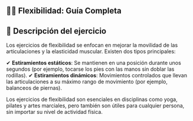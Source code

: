## 🧘‍♂️ Flexibilidad: Guía Completa


## 📌 Descripción del ejercicio

Los ejercicios de flexibilidad se enfocan en mejorar la movilidad de las articulaciones y la elasticidad muscular. Existen dos tipos principales:

✔ **Estiramientos estáticos**: Se mantienen en una posición durante unos segundos (por ejemplo, tocarse los pies con las manos sin doblar las rodillas).
 ✔ **Estiramientos dinámicos**: Movimientos controlados que llevan las articulaciones a su máximo rango de movimiento (por ejemplo, balanceos de piernas).

Los ejercicios de flexibilidad son esenciales en disciplinas como yoga, pilates y artes marciales, pero también son útiles para cualquier persona, sin importar su nivel de actividad física.